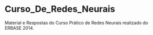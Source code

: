 Curso_De_Redes_Neurais
==============================

Material e Respostas do Curso Prático de Redes Neurais realizado do ERBASE 2014.

